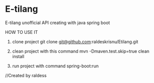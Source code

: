 # E-tilang 

E-tilang unofficial API creating with java spring boot


HOW TO USE IT
1. clone project git clone git@github.com:raldeskrisnu/Etilang.git

2. clean project with this command mvn -Dmaven.test.skip=true clean install

3. run project with command spring-boot:run

//Created by raldess